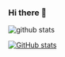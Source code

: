 ### Hi there 👋

<!--
**lang0909/lang0909** is a ✨ _special_ ✨ repository because its `README.md` (this file) appears on your GitHub profile.

Here are some ideas to get you started:

- 🔭 I’m currently working on ...
- 🌱 I’m currently learning ...
- 👯 I’m looking to collaborate on ...
- 🤔 I’m looking for help with ...
- 💬 Ask me about ...
- 📫 How to reach me: ...
- 😄 Pronouns: ...
- ⚡ Fun fact: ...
-->
![github stats](https://github-readme-stats.vercel.app/api?username=lang0909&show_icons=true&theme=merko)

[![GitHub stats](https://github-readme-stats.vercel.app/api?username=lang0909&count_private=true)](https://github.com/lang0909/github-readme-stats)

